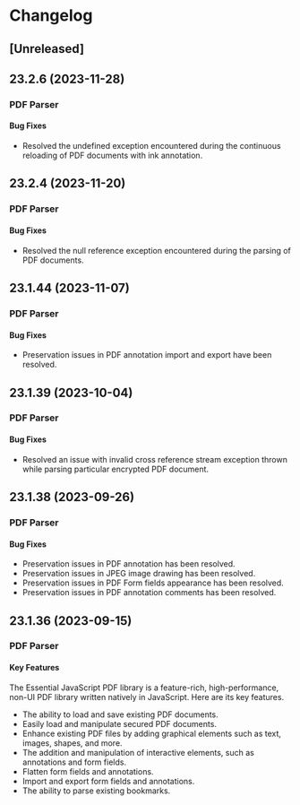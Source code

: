 # Changelog

## [Unreleased]

## 23.2.6 (2023-11-28)

### PDF Parser

#### Bug Fixes

- Resolved the undefined exception encountered during the continuous reloading of PDF documents with ink annotation.

## 23.2.4 (2023-11-20)

### PDF Parser

#### Bug Fixes

- Resolved the null reference exception encountered during the parsing of PDF documents.

## 23.1.44 (2023-11-07)

### PDF Parser

#### Bug Fixes

- Preservation issues in PDF annotation import and export have been resolved.

## 23.1.39 (2023-10-04)

### PDF Parser

#### Bug Fixes

- Resolved an issue with invalid cross reference stream exception thrown while parsing particular encrypted PDF document.

## 23.1.38 (2023-09-26)

### PDF Parser

#### Bug Fixes

- Preservation issues in PDF annotation has been resolved.
- Preservation issues in JPEG image drawing has been resolved.
- Preservation issues in PDF Form fields appearance has been resolved.
- Preservation issues in PDF annotation comments has been resolved.

## 23.1.36 (2023-09-15)

### PDF Parser

#### Key Features

The Essential JavaScript PDF library is a feature-rich, high-performance, non-UI PDF library written natively in JavaScript. Here are its key features.

- The ability to load and save existing PDF documents.
- Easily load and manipulate secured PDF documents.
- Enhance existing PDF files by adding graphical elements such as text, images, shapes, and more.
- The addition and manipulation of interactive elements, such as annotations and form fields.
- Flatten form fields and annotations.
- Import and export form fields and annotations.
- The ability to parse existing bookmarks.